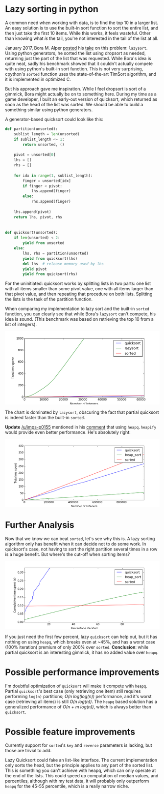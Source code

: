 Lazy sorting in python
======================

A common need when working with data, is to find the top 10 in a larger list. An easy solution is to use the built-in sort function to sort the entire list, and then just take the first 10 items. While this works, it feels wasteful. Other than knowing what _is_ the tail, you're not interested in the tail of the list at all.

January 2017, Bora M. Alper [posted](https://www.reddit.com/r/Python/comments/5mpmj8) his [take](https://github.com/boramalper/lazysort) on this problem: `lazysort`. Using python generators, he sorted the list using dropsort as needed, returning just the part of the list that was requested. While Bora's idea is quite neat, sadly his benchmark showed that it couldn't actually compete with using python's built-in sort function. This is not very surprising, cpython's `sorted` function uses the state-of-the-art TimSort algorithm, and it is implemented in optimized C.

But his approach gave me inspiration. While I feel dropsort is sort of a gimmick, Bora might actually be on to something here. During my time as a game developer, I built an early-out version of quicksort, which returned as soon as the head of the list was sorted. We should be able to build a something similar using python generators.

A generator-based quicksort could look like this:

```python
def partition(unsorted):
    sublist_length = len(unsorted)
    if sublist_length <= 1:
        return unsorted, ()

    pivot = unsorted[0]
    lhs = []
    rhs = []

    for idx in range(1, sublist_length):
        finger = unsorted[idx]
        if finger < pivot:
            lhs.append(finger)
        else:
            rhs.append(finger)

    lhs.append(pivot)
    return lhs, pivot, rhs


def quicksort(unsorted):
    if len(unsorted) < 2:
        yield from unsorted
    else:
        lhs, rhs = partition(unsorted)
        yield from quicksort(lhs)
        del lhs  # release memory used by lhs
        yield pivot
        yield from quicksort(rhs)
```

For the uninitiated: quicksort works by splitting lists in two parts: one list with all items smaller than some pivot value, one with all items larger than that pivot value, and then repeating that procedure on both lists. Splitting the lists is the task of the partition function. 

When comparing my implementation to lazy sort and the built-in `sorted` function, you can clearly see that while Bora's `lazysort` can't compete, his idea is sound. (This benchmark was based on retrieving the top 10 from a list of integers).

<a href="images/sort_results1.png" title="Finding top 10 in a list of integers" width="200" height="150"><img src="images/sort_results1.png" alt="Triangle"></a>

The chart is dominated by `lazysort`, obscuring the fact that partial quicksort is indeed faster than the built-in `sorted`.

**Update** [/u/imps-p0155](https://www.reddit.com/user/imps-p0155) mentioned in his [comment](https://www.reddit.com/r/Python/comments/5mqvqb/lazy_sorting_in_python/dc5pk6n/) that using `heapq.heapify` would provide even better performance. He's absolutely right:

<a href="images/sort_results2.png" title="Finding top 10 in a list of integers" width="200" height="150"><img src="images/sort_results2.png"></a>


Further Analysis
================

Now that we know we can beat `sorted`, let's see why this is. A lazy sorting algorithm only has benefit when it can decide not to do some work. In quicksort's case, not having to sort the right partition several times in a row is a huge benefit. But where's the cut-off when sorting items?

<a href="images/sort_results3.png" title="Finding top 10 in a list of integers" width="200" height="150"><img src="images/sort_results3.png"></a>

If you just need the first few percent, lazy `quicksort` can help out, but it has nothing on using `heapq`, which breaks even at ~45%, and has a worst case (100% iteration) premium of only 200% over `sorted`. **Conclusion**: while partial quicksort is an interesting gimmick, it has no added value over `heapq`.

Possible performance improvements
=================================

I'm doubtful optimization of `quicksort` will make it compete with `heapq`. Partial `quicksort`'s best case (only retrieving one item) still requires performing `log(n)` partitions; *O(n log(log(n))* performance, and it's worst case (retrieving all items) is still *O(n log(n))*. The `heapq` based solution has a generalized performance of *O(n + m log(n))*, which is always better than `quicksort`.

Possible feature improvements
=============================

Currently support for `sorted`'s `key` and `reverse` parameters is lacking, but those are trivial to add.

Lazy Quicksort could fake an list-like interface. The current implementation only sorts the head, but the principle applies to any part of the sorted list. This is something you can't achieve with heapq, which can only operate at the end of the lists. This could speed up computation of median values, and percentiles, although with my test data, it will probably only outperform `heapq` for the 45-55 percentile, which is a really narrow niche.

